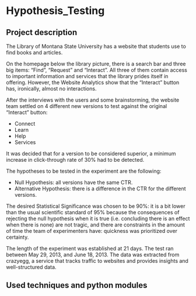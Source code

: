 # Hypothesis_Testing
## Project description
The Library of Montana State University has a website that students use to find books and articles.

On the homepage below the library picture, there is a search bar and three big items: “Find”, “Request” and “Interact”. All three of them contain access to important information and services that the library prides itself in offering. However, the Website Analytics show that the “Interact” button has, ironically, almost no interactions.

After the interviews with the users and some brainstorming, the website team settled on 4 different new versions to test against the original “Interact” button:

- Connect
- Learn
- Help
- Services

It was decided that for a version to be considered superior, a minimum increase in click-through rate of 30% had to be detected.

The hypotheses to be tested in the experiment are the following:
- Null Hypothesis: all versions have the same CTR.
- Alternative Hypothesis: there is a difference in the CTR for the different versions.

The desired Statistical Significance was chosen to be 90%: it is a bit lower than the usual scientific standard of 95% because the consequences of rejecting the null hypothesis when it is true (i.e. concluding there is an effect when there is none) are not tragic, and there are constraints in the amount of time the team of experimenters have: quickness was prioritized over certainty.

The length of the experiment was established at 21 days. The test ran between May 29, 2013, and June 18, 2013.
The data was extracted from crazyegg, a service that tracks traffic to websites and provides insights and well-structured data.

## Used techniques and python modules

